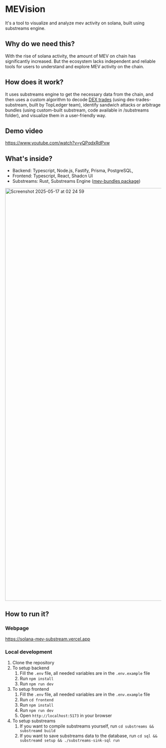 # MEVision

It's a tool to visualize and analyze mev activity on solana, built using substreams engine.

## Why do we need this?

With the rise of solana activity, the amount of MEV on chain has significantly increased. But the ecosystem lacks independent and reliable tools for users to understand and explore MEV activity on the chain.

## How does it work?

It uses substreams engine to get the necessary data from the chain, and then uses a custom algorithm to decode [DEX trades](https://github.com/Topledger/solana-programs/tree/main/dex-trades-extended) (using dex-trades-substream, built by TopLedger team), identify sandwich attacks or arbitrage bundles (using custom-built substream, code available in /substreams folder), and visualize them in a user-friendly way.

## Demo video
https://www.youtube.com/watch?v=yQPqdxRdPxw

## What's inside?

- Backend: Typescript, Node.js, Fastify, Prisma, PostgreSQL, 
- Frontend: Typescript, React, Shadcn UI
- Substreams: Rust, Substreams Engine ([mev-bundles package](https://substreams.dev/packages/solana-mev-bundles-1-0-0/v1.0.0))

<img width="1326" alt="Screenshot 2025-05-17 at 02 24 59" src="https://github.com/user-attachments/assets/0dc07c63-7a59-4321-bb21-65157999f52a" />


## How to run it?

### Webpage

https://solana-mev-substream.vercel.app

### Local development

1. Clone the repository
2. To setup backend
    1. Fill the `.env` file, all needed variables are in the `.env.example` file
    2. Run `npm install`
    3. Run `npm run dev`
3. To setup frontend
    1. Fill the `.env` file, all needed variables are in the `.env.example` file
    2. Run `cd frontend`
    3. Run `npm install`
    4. Run `npm run dev`
    5. Open `http://localhost:5173` in your browser
4. To setup substreams
    1. If you want to compile substreams yourself, run `cd substreams && substreamd build`
    2. If you want to save substreams data to the database, run `cd sql && substreamd setup && ./substreams-sink-sql run`
